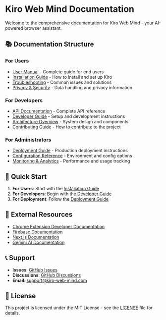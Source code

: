 # Kiro Web Mind Documentation

Welcome to the comprehensive documentation for Kiro Web Mind - your AI-powered browser assistant.

## 📚 Documentation Structure

### For Users
- [User Manual](./user-manual.md) - Complete guide for end users
- [Installation Guide](./installation.md) - How to install and set up Kiro
- [Troubleshooting](./troubleshooting.md) - Common issues and solutions
- [Privacy & Security](./privacy-security.md) - Data handling and privacy information

### For Developers
- [API Documentation](./api/README.md) - Complete API reference
- [Developer Guide](./developer-guide.md) - Setup and development instructions
- [Architecture Overview](./architecture.md) - System design and components
- [Contributing Guide](./contributing.md) - How to contribute to the project

### For Administrators
- [Deployment Guide](./deployment.md) - Production deployment instructions
- [Configuration Reference](./configuration.md) - Environment and config options
- [Monitoring & Analytics](./monitoring.md) - Performance and usage tracking

## 🚀 Quick Start

1. **For Users**: Start with the [Installation Guide](./installation.md)
2. **For Developers**: Begin with the [Developer Guide](./developer-guide.md)
3. **For Deployment**: Follow the [Deployment Guide](./deployment.md)

## 🔗 External Resources

- [Chrome Extension Developer Documentation](https://developer.chrome.com/docs/extensions/)
- [Firebase Documentation](https://firebase.google.com/docs)
- [Next.js Documentation](https://nextjs.org/docs)
- [Gemini AI Documentation](https://ai.google.dev/docs)

## 📞 Support

- **Issues**: [GitHub Issues](https://github.com/your-org/kiro-web-mind/issues)
- **Discussions**: [GitHub Discussions](https://github.com/your-org/kiro-web-mind/discussions)
- **Email**: support@kiro-web-mind.com

## 📄 License

This project is licensed under the MIT License - see the [LICENSE](../LICENSE) file for details.